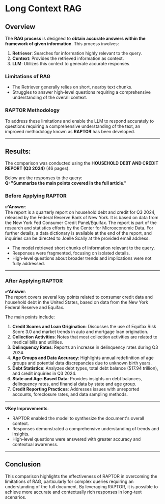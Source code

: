 # Long Context RAG

## Overview

The **RAG process** is designed to **obtain accurate answers within the framework of given information**. This process involves:

1. **Retriever**: Searches for information highly relevant to the query.
2. **Context**: Provides the retrieved information as context.
3. **LLM**: Utilizes this context to generate accurate responses.

### Limitations of RAG
- The Retriever generally relies on short, nearby text chunks.
- Struggles to answer high-level questions requiring a comprehensive understanding of the overall context.

### RAPTOR Methodology
To address these limitations and enable the LLM to respond accurately to questions requiring a comprehensive understanding of the text, an improved methodology known as **RAPTOR** has been developed.

---

## Results:

The comparison was conducted using the **HOUSEHOLD DEBT AND CREDIT REPORT (Q3 2024)** (46 pages). 

Below are the responses to the query:  
**Q: "Summarize the main points covered in the full article."**

### Before Applying RAPTOR

**✅Answer**:  
The report is a quarterly report on household debt and credit for Q3 2024, released by the Federal Reserve Bank of New York. It is based on data from the New York Fed Consumer Credit Panel/Equifax. The report is part of the research and statistics efforts by the Center for Microeconomic Data. For further details, a data dictionary is available at the end of the report, and inquiries can be directed to Joelle Scally at the provided email address.

- The model retrieved short chunks of information relevant to the query.
- Responses were fragmented, focusing on isolated details.
- High-level questions about broader trends and implications were not fully addressed.

---

### After Applying RAPTOR

**✅Answer**:  
The report covers several key points related to consumer credit data and household debt in the United States, based on data from the New York Federal Reserve and Equifax. 

The main points include:

1. **Credit Scores and Loan Origination**: Discusses the use of Equifax Risk Score 3.0 and market trends in auto and mortgage loan origination.
2. **Collection Activities**: Notes that most collection activities are related to medical bills and utilities.
3. **Delinquency Rates**: Reports an increase in delinquency rates during Q3 2024.
4. **Age Groups and Data Accuracy**: Highlights annual redefinition of age groups and potential data discrepancies due to unknown birth years.
5. **Debt Statistics**: Analyzes debt types, total debt balance ($17.94 trillion), and credit inquiries in Q3 2024.
6. **State and Age-Based Data**: Provides insights on debt balances, delinquency rates, and financial data by state and age group.
7. **Credit Reporting Practices**: Addresses issues with unreported accounts, foreclosure rates, and data sampling methods.
   
---

**💡Key Improvements**:  
- RAPTOR enabled the model to synthesize the document's overall context.  
- Responses demonstrated a comprehensive understanding of trends and insights.  
- High-level questions were answered with greater accuracy and contextual awareness.

---

## Conclusion

This comparison highlights the effectiveness of RAPTOR in overcoming the limitations of RAG, particularly for complex queries requiring an understanding of the full document. By leveraging RAPTOR, it is possible to achieve more accurate and contextually rich responses in long-text scenarios.

